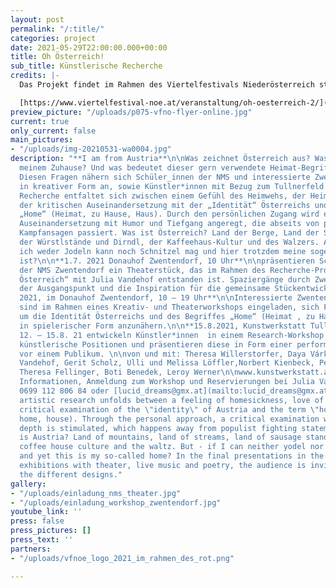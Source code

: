 ```yaml
---
layout: post
permalink: "/:title/"
categories: project
date: 2021-05-29T22:00:00.000+00:00
title: Oh Österreich!
sub_title: Künstlerische Recherche
credits: |-
  Das Projekt findet im Rahmen des Viertelfestivals Niederösterreich statt und ist eine Kooperation mit der NMS Zwentendorf, Gemeinde Zwentendorf und Künstler*innen aus dem Tullnerfeld, Kunstwerkstatt Tulln.

  [https://www.viertelfestival-noe.at/veranstaltung/oh-oesterreich-2/](https://www.viertelfestival-noe.at/veranstaltung/oh-oesterreich-2/ "https://www.viertelfestival-noe.at/veranstaltung/oh-oesterreich-2/")
preview_picture: "/uploads/p075-vfno-flyer-online.jpg"
current: true
only_current: false
main_pictures:
- "/uploads/img-20210531-wa0004.jpg"
description: "**I am from Austria**\n\nWas zeichnet Österreich aus? Was macht es zu
  meinem Zuhause? Und was bedeutet dieser gern verwendete Heimat-Begriff wirklich?
  Diesen Fragen nähern sich Schüler_innen der NMS und interessierte Zwentendorfer*_innen
  in kreativer Form an, sowie Künstler*innen mit Bezug zum Tullnerfeld.\n\nDie künstlerische
  Recherche entfaltet sich zwischen einem Gefühl des Heimwehs, der Heimatliebe und
  der kritischen Auseinandersetzung mit der „Identität“ Österreichs und dem Begriff
  „Home“ (Heimat, zu Hause, Haus). Durch den persönlichen Zugang wird eine kritische
  Auseinandersetzung mit Humor und Tiefgang angeregt, die abseits von populistischen
  Kampfansagen passiert. Was ist Österreich? Land der Berge, Land der Ströme, Land
  der Würstlstände und Dirndl, der Kaffeehaus-Kultur und des Walzers. Aber – wenn
  ich weder Jodeln kann noch Schnitzel mag und hier trotzdem meine sogenannte Heimat
  ist?\n\n**1.7. 2021 Donauhof Zwentendorf, 10 Uhr**\n\npräsentieren Schüler*innen
  der NMS Zwentendorf ein Theaterstück, das im Rahmen des Recherche-Projektes „Oh
  Österreich“ mit Julia Vandehof entstanden ist. Spaziergänge durch Zwentendorf waren
  der Ausgangspunkt und die Inspiration für die gemeinsame Stückentwicklung.\n\n**8.8
  2021, im Donauhof Zwentendorf, 10 – 19 Uhr**\n\nInteressierte Zwentendorfer*innen
  sind im Rahmen eines Kreativ- und Theaterworkshops eingeladen, sich Fragen rund
  um die Identität Österreichs und des Begriffes „Home“ (Heimat , zu Hause, Haus)
  in spielerischer Form anzunähern.\n\n**15.8.2021, Kunstwerkstatt Tulln, 18 Uhr**\n\nVon
  12. – 15.8. 21 entwickeln Künstler*innen  in einem Research-Workshop verschiedene
  künstlerische Positionen und präsentieren diese in Form einer performativen Ausstellung
  vor einem Publikum. \n\nvon und mit: Theresa Willerstorfer, Daya Várkonyi, Julia
  Vandehof, Gerit Scholz, Ulli und Melissa Löffler,Norbert Kienbeck, Petra Hochrieder,
  Theresa Fellinger, Boti Benedek, Leroy Werner\n\nwww.kunstwerkstatt.at\n\nWeitere
  Informationen, Anmeldung zum Workshop und Reservierungen bei Julia Vandehof unter
  0699 112 806 84 oder [lucid_dreams@gmx.at](mailto:lucid_dreams@gmx.at).\n\n***\n\nThe
  artistic research unfolds between a feeling of homesickness, love of home and the
  critical examination of the \"identity\" of Austria and the term \"home\" (Heimat,
  home, house). Through the personal approach, a critical examination with humor and
  depth is stimulated, which happens away from populist fighting statements. What
  is Austria? Land of mountains, land of streams, land of sausage stands and dirndls,
  coffee house culture and the waltz. But - if I can neither yodel nor like schnitzel
  and yet this is my so-called home? In the final presentations in the form of performative
  exhibitions with theater, live music and poetry, the audience is invited to encounter
  the different designs."
gallery:
- "/uploads/einladung_nms_theater.jpg"
- "/uploads/einladung_workshop_zwentendorf.jpg"
youtube_link: ''
press: false
press_pictures: []
press_text: ''
partners:
- "/uploads/vfnoe_logo_2021_im_rahmen_des_rot.png"

---
```

